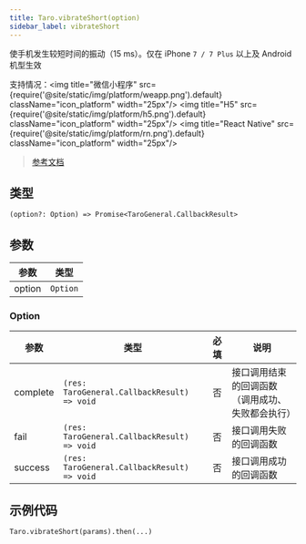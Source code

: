 ```yaml
---
title: Taro.vibrateShort(option)
sidebar_label: vibrateShort
---
```


使手机发生较短时间的振动（15 ms）。仅在 iPhone `7 / 7 Plus` 以上及 Android 机型生效

支持情况：<img title="微信小程序" src={require('@site/static/img/platform/weapp.png').default} className="icon_platform" width="25px"/> <img title="H5" src={require('@site/static/img/platform/h5.png').default} className="icon_platform" width="25px"/> <img title="React Native" src={require('@site/static/img/platform/rn.png').default} className="icon_platform" width="25px"/>

> [参考文档](https://developers.weixin.qq.com/miniprogram/dev/api/device/vibrate/wx.vibrateShort.html)

## 类型

```tsx
(option?: Option) => Promise<TaroGeneral.CallbackResult>
```

## 参数

| 参数 | 类型 |
| --- | --- |
| option | `Option` |

### Option

| 参数 | 类型 | 必填 | 说明 |
| --- | --- | :---: | --- |
| complete | `(res: TaroGeneral.CallbackResult) => void` | 否 | 接口调用结束的回调函数（调用成功、失败都会执行） |
| fail | `(res: TaroGeneral.CallbackResult) => void` | 否 | 接口调用失败的回调函数 |
| success | `(res: TaroGeneral.CallbackResult) => void` | 否 | 接口调用成功的回调函数 |

## 示例代码

```tsx
Taro.vibrateShort(params).then(...)
```
